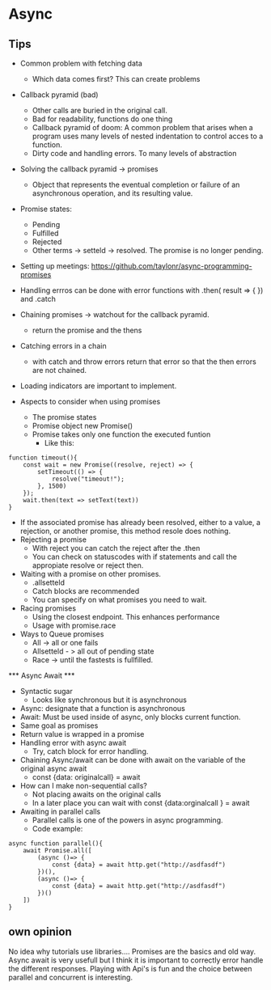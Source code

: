 # Async

## Tips 
- Common problem with fetching data
    - Which data comes first? This can create problems
- Callback pyramid (bad)
    - Other calls are buried in the original call. 
    - Bad for readability, functions do one thing
    - Callback pyramid of doom: A common problem that arises when a program uses many levels of nested indentation to control acces to a function.
    - Dirty code and handling errors. To many levels of abstraction
- Solving the callback pyramid -> promises
    - Object that represents the eventual completion or failure of an asynchronous operation, and its resulting value.
- Promise states:
    - Pending
    - Fulfilled
    - Rejected
    - Other terms -> setteld -> resolved. The promise is no longer pending. 
- Setting up meetings: https://github.com/taylonr/async-programming-promises 
- Handling errros can be done with error functions with .then( result => { }) and .catch
- Chaining promises -> watchout for the callback pyramid. 
    - return the promise and the thens
- Catching errors in a chain
    - with catch  and throw errors return that error so that the then errors are not chained. 
- Loading indicators are important to implement. 

- Aspects to consider when using promises
    - The promise states
    - Promise object new Promise()
    - Promise takes only one function the executed funtion
        - Like this: 
```
function timeout(){
    const wait = new Promise((resolve, reject) => {
        setTimeout(() => {
            resolve("timeout!");
        }, 1500)
    });
    wait.then(text => setText(text))
}

```

- If the associated promise has already been resolved, either to a value, a rejection, or another promise, this method resole does nothing. 
- Rejecting a promise
    - With reject you can catch the reject after the .then
    - You can check on statuscodes with if statements and call the appropiate resolve or reject then.
- Waiting with a promise on other promises. 
    - .allsetteld
    - Catch blocks are recommended 
    - You can specify on what promises you need to wait.
- Racing promises
    - Using the closest endpoint. This enhances performance
    - Usage with promise.race
- Ways to Queue promises
    - All -> all or one fails
    - Allsetteld - > all out of pending state
    - Race -> until the fastests is fullfilled.

*** Async Await ***
- Syntactic sugar
    - Looks like synchronous but it is asynchronous
- Async: designate that a function is asynchronous
- Await: Must be used inside of async, only blocks current function. 
- Same goal as promises
- Return value is wrapped in a promise
- Handling error with async await
    - Try, catch block for error handling. 
- Chaining Async/await can be done with await on the variable of the original async await
    - const {data: originalcall} = await 
- How can I make non-sequential calls?
    -  Not placing awaits on the original calls
    - In a later place you can wait with const {data:orginalcall } = await
- Awaiting in parallel calls
    - Parallel calls is one of the powers in async programming.
    - Code example:

```
async function parallel(){
    await Promise.all([
        (async ()=> {
            const {data} = await http.get("http://asdfasdf")
        })(),
        (async ()=> {
            const {data} = await http.get("http://asdfasdf")
        })()
    ])
}

```

## own opinion
No idea why tutorials use libraries....
Promises are the basics and old way. Async await is very usefull but I think it is important to correctly error handle the different responses. 
Playing with Api's is fun and the choice between parallel and concurrent is interesting. 
